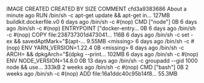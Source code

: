 IMAGE               CREATED              CREATED BY                                      SIZE                COMMENT
cfd3a9383686        About a minute ago   RUN /bin/sh -c apt-get update &&  apt-get in…   127MB               buildkit.dockerfile.v0
<missing>           6 days ago           /bin/sh -c #(nop)  CMD ["node"]                 0B
<missing>           6 days ago           /bin/sh -c #(nop)  ENTRYPOINT ["docker-entry…   0B
<missing>           6 days ago           /bin/sh -c #(nop) COPY file:238737301d473041…   116B
<missing>           6 days ago           /bin/sh -c set -ex   && savedAptMark="$(apt-…   9.55MB
<missing>           6 days ago           /bin/sh -c #(nop)  ENV YARN_VERSION=1.22.4      0B
<missing>           6 days ago           /bin/sh -c ARCH= && dpkgArch="$(dpkg --print…   102MB
<missing>           6 days ago           /bin/sh -c #(nop)  ENV NODE_VERSION=14.8.0      0B
<missing>           13 days ago          /bin/sh -c groupadd --gid 1000 node   && use…   333kB
<missing>           2 weeks ago          /bin/sh -c #(nop)  CMD ["bash"]                 0B
<missing>           2 weeks ago          /bin/sh -c #(nop) ADD file:16a1ddc40c95b14f8…   55.3MB
